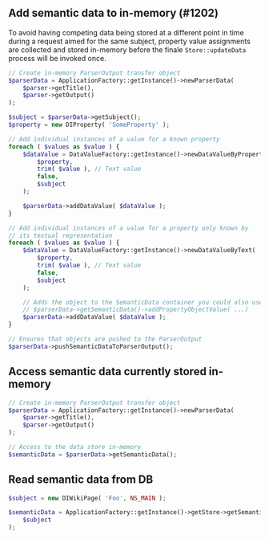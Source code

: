 ## Add semantic data to in-memory (#1202)

To avoid having competing data being stored at a different point in time
during a request aimed for the same subject, property value assignments are collected
and stored in-memory before the finale `Store::updateData` process will
be invoked once.


```php
// Create in-memory ParserOutput transfer object
$parserData = ApplicationFactory::getInstance()->newParserData(
	$parser->getTitle(),
	$parser->getOutput()
);

$subject = $parserData->getSubject();
$property = new DIProperty( 'SomeProperty' );

// Add individual instances of a value for a known property
foreach ( $values as $value ) {
	$dataValue = DataValueFactory::getInstance()->newDataValueByProperty(
		$property,
		trim( $value ), // Text value
		false,
		$subject
	);

	$parserData->addDataValue( $dataValue );
}

// Add individual instances of a value for a property only known by
// its textual representation
foreach ( $values as $value ) {
	$dataValue = DataValueFactory::getInstance()->newDataValueByText(
		$property,
		trim( $value ), // Text value
		false,
		$subject
	);

	// Adds the object to the SemanticData container you could also use
	// $parserData->getSemanticData()->addPropertyObjectValue( ...)
	$parserData->addDataValue( $dataValue );
}

// Ensures that objects are pushed to the ParserOutput
$parserData->pushSemanticDataToParserOutput();
```

## Access semantic data currently stored in-memory

```php
// Create in-memory ParserOutput transfer object
$parserData = ApplicationFactory::getInstance()->newParserData(
	$parser->getTitle(),
	$parser->getOutput()
);

// Access to the data store in-memory
$semanticData = $parserData->getSemanticData();
```

## Read semantic data from DB

```php
$subject = new DIWikiPage( 'Foo', NS_MAIN );

$semanticData = ApplicationFactory::getInstance()->getStore->getSemanticData(
	$subject
);
```